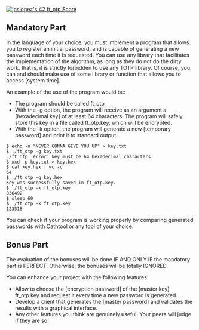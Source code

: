 <a href="https://github.com/JaeSeoKim/badge42"><img src="https://badge42.vercel.app/api/v2/cl4qxms4g001609l49j835g66/project/3071725" alt="joslopez's 42 ft_otp Score" /></a>
<h2>Mandatory Part</h2> <p>In the language of your choice, you must implement a program that allows you to register an initial password, and is capable of generating a new password each time it is requested. You can use any library that facilitates the implementation of the algorithm, as long as they do not do the dirty work, that is, it is strictly forbidden to use any TOTP library. Of course, you can and should make use of some library or function that allows you to access [system time].</p> <p>An example of the use of the program would be:</p> <ul> <li>The program should be called ft_otp</li> <li>With the -g option, the program will receive as an argument a [hexadecimal key] of at least 64 characters. The program will safely store this key in a file called ft_otp.key, which will be encrypted.</li> <li>With the -k option, the program will generate a new [temporary password] and print it to standard output.</li> </ul> <code>$ echo -n "NEVER GONNA GIVE YOU UP" > key.txt</code><br> <code>$ ./ft_otp -g key.txt</code><br> <code>./ft_otp: error: key must be 64 hexadecimal characters.</code><br> <code>$ xxd -p key.txt > key.hex</code><br> <code>$ cat key.hex | wc -c</code><br> <code>64</code><br> <code>$ ./ft_otp -g key.hex</code><br> <code>Key was successfully saved in ft_otp.key.</code><br> <code>$ ./ft_otp -k ft_otp.key</code><br> <code>836492</code><br> <code>$ sleep 60</code><br> <code>$ ./ft_otp -k ft_otp.key</code><br> <code>123518</code><br> <p>You can check if your program is working properly by comparing generated passwords with Oathtool or any tool of your choice.</p>  <h2>Bonus Part</h2> <p>The evaluation of the bonuses will be done IF AND ONLY IF the mandatory part is PERFECT. Otherwise, the bonuses will be totally IGNORED.</p> <p>You can enhance your project with the following features:</p> <ul> <li>Allow to choose the [encryption password] of the [master key] ft_otp.key and request it every time a new password is generated.</li> <li>Develop a client that generates the [master password] and validates the results with a graphical interface.</li> <li>Any other features you think are genuinely useful. Your peers will judge if they are so.</li> </ul>
